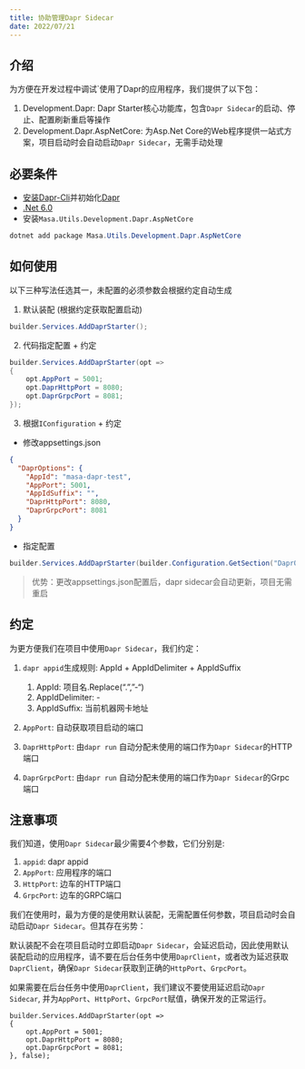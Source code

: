 ```yaml
---
title: 协助管理Dapr Sidecar
date: 2022/07/21
---
```


## 介绍

为方便在开发过程中调试`使用了Dapr的应用程序，我们提供了以下包：

1. Development.Dapr: Dapr Starter核心功能库，包含`Dapr Sidecar`的启动、停止、配置刷新重启等操作
2. Development.Dapr.AspNetCore: 为Asp.Net Core的Web程序提供一站式方案，项目启动时会自动启动`Dapr Sidecar`，无需手动处理

## 必要条件

* [安装Dapr-Cli](https://docs.dapr.io/zh-hans/getting-started/install-dapr-cli/)并初始化[Dapr](https://docs.dapr.io/zh-hans/getting-started/install-dapr-selfhost/)
* [.Net 6.0](https://dotnet.microsoft.com/zh-cn/download/dotnet/6.0)
* 安装`Masa.Utils.Development.Dapr.AspNetCore`
``` C#
dotnet add package Masa.Utils.Development.Dapr.AspNetCore
```

## 如何使用

以下三种写法任选其一，未配置的必须参数会根据约定自动生成

1. 默认装配 (根据约定获取配置启动)

``` C#
builder.Services.AddDaprStarter();
```

2. 代码指定配置 + 约定

``` C#
builder.Services.AddDaprStarter(opt =>
{
    opt.AppPort = 5001;
    opt.DaprHttpPort = 8080;
    opt.DaprGrpcPort = 8081;
});
```

3. 根据`IConfiguration` + 约定

* 修改appsettings.json

``` appsettings.json
{
  "DaprOptions": {
    "AppId": "masa-dapr-test",
    "AppPort": 5001,
    "AppIdSuffix": "",
    "DaprHttpPort": 8080,
    "DaprGrpcPort": 8081
  }
}
```

* 指定配置

``` C#
builder.Services.AddDaprStarter(builder.Configuration.GetSection("DaprOptions"));
```

> 优势：更改appsettings.json配置后，dapr sidecar会自动更新，项目无需重启

## 约定

为更方便我们在项目中使用`Dapr Sidecar`，我们约定：

1. `dapr appid`生成规则: AppId + AppIdDelimiter + AppIdSuffix
   1. AppId: 项目名.Replace(“.”,”-“)
   2. AppIdDelimiter: -
   3. AppIdSuffix: 当前机器网卡地址

2. `AppPort`: 自动获取项目启动的端口
3. `DaprHttpPort`: 由`dapr run` 自动分配未使用的端口作为`Dapr Sidecar`的HTTP端口
4. `DaprGrpcPort`: 由`dapr run` 自动分配未使用的端口作为`Dapr Sidecar`的Grpc端口

## 注意事项

我们知道，使用`Dapr Sidecar`最少需要4个参数，它们分别是:

1. `appid`: dapr appid
2. `AppPort`: 应用程序的端口
3. `HttpPort`: 边车的HTTP端口
4. `GrpcPort`: 边车的GRPC端口

我们在使用时，最为方便的是使用默认装配，无需配置任何参数，项目启动时会自动启动`Dapr Sidecar`。但其存在劣势：

默认装配不会在项目启动时立即启动`Dapr Sidecar`，会延迟启动，因此使用默认装配启动的应用程序，请不要在后台任务中使用`DaprClient`，或者改为延迟获取`DaprClient`，确保`Dapr Sidecar`获取到正确的`HttpPort`、`GrpcPort`。

如果需要在后台任务中使用`DaprClient`，我们建议不要使用延迟启动`Dapr Sidecar`, 并为`AppPort`、`HttpPort`、`GrpcPort`赋值，确保开发的正常运行。

```
builder.Services.AddDaprStarter(opt =>
{
    opt.AppPort = 5001;
    opt.DaprHttpPort = 8080;
    opt.DaprGrpcPort = 8081;
}, false);
```